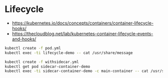 # Lifecycle

- https://kubernetes.io/docs/concepts/containers/container-lifecycle-hooks/
- https://thecloudblog.net/lab/kubernetes-container-lifecycle-events-and-hooks/

```sh
kubectl create -f pod.yml
kubectl exec -ti lifecycle-demo -- cat /usr/share/message
```

```sh
kubectl create -f withsidecar.yml
kubectl get pod sidecar-container-demo
kubectl exec -ti sidecar-container-demo -c main-container -- cat /usr/share/nginx/html/index.html
```
